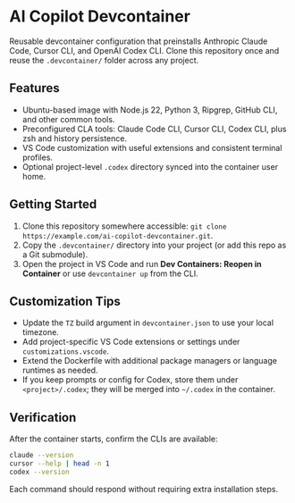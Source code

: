 # AI Copilot Devcontainer

Reusable devcontainer configuration that preinstalls Anthropic Claude Code, Cursor CLI, and OpenAI Codex CLI. Clone this repository once and reuse the `.devcontainer/` folder across any project.

## Features
- Ubuntu-based image with Node.js 22, Python 3, Ripgrep, GitHub CLI, and other common tools.
- Preconfigured CLA tools: Claude Code CLI, Cursor CLI, Codex CLI, plus zsh and history persistence.
- VS Code customization with useful extensions and consistent terminal profiles.
- Optional project-level `.codex` directory synced into the container user home.

## Getting Started
1. Clone this repository somewhere accessible: `git clone https://example.com/ai-copilot-devcontainer.git`.
2. Copy the `.devcontainer/` directory into your project (or add this repo as a Git submodule).
3. Open the project in VS Code and run **Dev Containers: Reopen in Container** or use `devcontainer up` from the CLI.

## Customization Tips
- Update the `TZ` build argument in `devcontainer.json` to use your local timezone.
- Add project-specific VS Code extensions or settings under `customizations.vscode`.
- Extend the Dockerfile with additional package managers or language runtimes as needed.
- If you keep prompts or config for Codex, store them under `<project>/.codex`; they will be merged into `~/.codex` in the container.

## Verification
After the container starts, confirm the CLIs are available:

```bash
claude --version
cursor --help | head -n 1
codex --version
```

Each command should respond without requiring extra installation steps.
